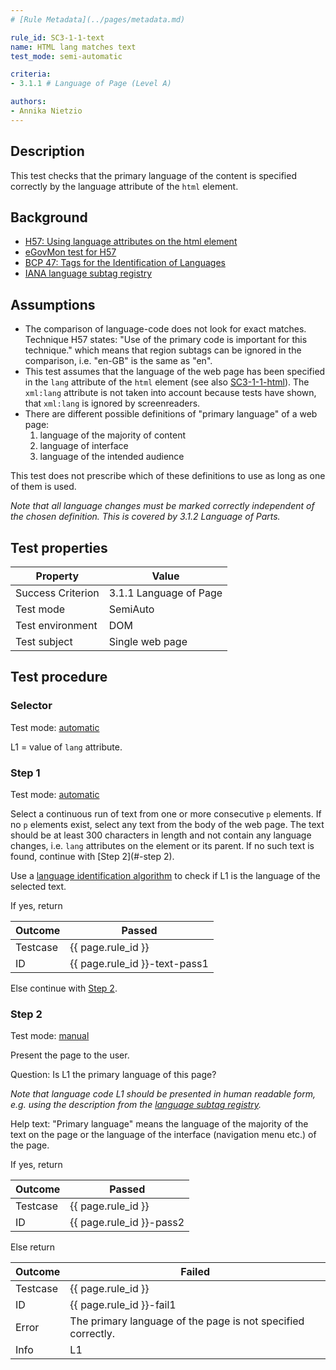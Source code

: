 ```yaml
---
# [Rule Metadata](../pages/metadata.md)

rule_id: SC3-1-1-text
name: HTML lang matches text
test_mode: semi-automatic

criteria:
- 3.1.1 # Language of Page (Level A)

authors:
- Annika Nietzio
---
```


## Description

This test checks that the primary language of the content is specified correctly by the language attribute of the `html` element.

## Background

- [ H57: Using language attributes on the html element](http://www.w3.org/TR/2014/NOTE-WCAG20-TECHS-20140408/H57)
- [eGovMon test for H57](http://wiki.egovmon.no/wiki/SC3.1.1)
- [BCP 47: Tags for the Identification of Languages](http://www.rfc-editor.org/rfc/bcp/bcp47.txt)
- [IANA language subtag registry](http://www.iana.org/assignments/language-subtag-registry/language-subtag-registry)

## Assumptions

- The comparison of language-code does not look for exact matches. Technique H57 states: "Use of the primary code is important for this technique." which means that region subtags can be ignored in the comparison, i.e. "en-GB" is the same as "en".
- This test assumes that the language of the web page has been specified in the `lang` attribute of the `html` element (see also [SC3-1-1-html](SC3-1-1-html.md)). The `xml:lang` attribute is not taken into account because tests have shown, that `xml:lang` is ignored by screenreaders.
- There are different possible definitions of "primary language" of a web page:
  1. language of the majority of content
  2. language of interface
  3. language of the intended audience

This test does not prescribe which of these definitions to use as long as one of them is used.

*Note that all language changes must be marked correctly independent of the chosen definition. This is covered by 3.1.2 Language of Parts.*

## Test properties

| Property          | Value
|-------------------|----
| Success Criterion | 3.1.1 Language of Page
| Test mode         | SemiAuto
| Test environment  | DOM
| Test subject      | Single web page

## Test procedure

### Selector

Test mode: [automatic][AUTO]

L1 = value of `lang` attribute.

### Step 1

Test mode: [automatic][AUTO]

Select a continuous run of text from one or more consecutive `p` elements. If no `p` elements exist, select any text from the body of the web page. The text should be at least 300 characters in length and not contain any language changes, i.e. `lang` attributes on the element or its parent. If no such text is found, continue with [Step 2](#-step 2).

Use a [language identification algorithm][LNGFND] to check if L1 is the language of the selected text.

If yes, return

| Outcome  | Passed
|----------|-----
| Testcase | {{ page.rule_id }}
| ID       | {{ page.rule_id }}-text-pass1

Else continue with [Step 2](#step-2).

### Step 2

Test mode: [manual][MANUAL]

Present the page to the user.

Question: Is L1 the primary language of this page?

*Note that language code L1 should be presented in human readable form, e.g. using the description from the [language subtag registry](http://www.iana.org/assignments/language-subtag-registry/language-subtag-registry).*

Help text: "Primary language" means the language of the majority of the text on the page or the language of the interface (navigation menu etc.) of the page.

If yes, return

| Outcome  | Passed
|----------|-----
| Testcase | {{ page.rule_id }}
| ID       | {{ page.rule_id }}-pass2

Else return

| Outcome  | Failed
|----------|-----
| Testcase | {{ page.rule_id }}
| ID       | {{ page.rule_id }}-fail1
| Error    | The primary language of the page is not specified correctly.
| Info     | L1

[AUTO]: ../pages/test-modes.html#automatic
[MANUAL]: ../pages/test-modes.html#manual
[LNGFND]: ../pages/algorithms/lang-identification.html